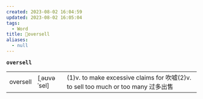 ```yaml
---
created: 2023-08-02 16:04:59
updated: 2023-08-02 16:05:04
tags:
  - Word
title: 📖oversell
aliases:
  - null
---
```


<pre><strong>oversell</strong></pre>
|   |   |   |
|---|---|---|
|oversell|[ˌəʊvəˈsel]|(1)v. to make excessive claims for 吹嘘(2)v. to sell too much or too many 过多出售|